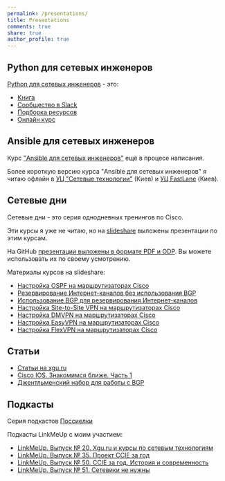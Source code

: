 ```yaml
---
permalink: /presentations/
title: Presentations
comments: true
share: true
author_profile: true
---
```


## Python для сетевых инженеров

[Python для сетевых инженеров](https://natenka.github.io/pyneng/) - это:

* [Книга](https://www.gitbook.com/book/natenka/pyneng/details)
* [Сообщество в Slack](https://pyneng-slack.herokuapp.com/)
* [Подборка ресурсов](https://natenka.github.io/pyneng-resources/)
* [Онлайн курс](/pyneng-online/)

## Ansible для сетевых инженеров

Курс ["Ansible для сетевых инженеров"](https://www.gitbook.com/book/natenka/ansible-dlya-setevih-inzhenerov/details) ещё в процесе написания.

Более короткую версию курса "Ansible для сетевых инженеров" я читаю офлайн в [УЦ "Сетевые технологии"](http://nt.ua/education/coptrainings/Pages/NT-CMforHW.aspx) (Киев) и [УЦ FastLane](http://www.flane.com.ua/course/ot-naa) (Киев).

## Сетевые дни

Сетевые дни - это серия однодневных тренингов по Cisco.

Эти курсы я уже не читаю, но на [slideshare](http://www.slideshare.net/NatashaSamoylenko/presentations) выложены презентации по этим курсам.

На GitHub [презентации выложены в формате PDF и ODP](https://github.com/natenka/NetDay).
Вы можете использовать их по своему усмотрению.

Материалы курсов на slideshare:
* [Настройка OSPF на маршрутизаторах Cisco](http://www.slideshare.net/NatashaSamoylenko/ospf-44777742)
* [Резервирование Интернет-каналов без использования BGP](http://www.slideshare.net/NatashaSamoylenko/bgp-44824492)
* [Использование BGP для резервирования Интернет-каналов](http://www.slideshare.net/NatashaSamoylenko/bgp-ver2)
* [Настройка Site-to-Site VPN на маршрутизаторах Cisco](http://www.slideshare.net/NatashaSamoylenko/sitetosite-vpn-cisco)
* [Настройка DMVPN на маршрутизаторах Cisco](http://www.slideshare.net/NatashaSamoylenko/dmvpn-cisco)
* [Настройка EasyVPN на маршрутизаторах Cisco](http://www.slideshare.net/NatashaSamoylenko/easyvpn-cisco)
* [Настройка FlexVPN на маршрутизаторах Cisco](http://www.slideshare.net/NatashaSamoylenko/flexvpn-cisco)

## Статьи

* [Статьи на xgu.ru](http://xgu.ru/wiki/%D0%9A%D0%B0%D1%82%D0%B5%D0%B3%D0%BE%D1%80%D0%B8%D1%8F:%D0%90%D0%B2%D1%82%D0%BE%D1%80_%D0%9D%D0%B0%D1%82%D0%B0%D1%88%D0%B0_%D0%A1%D0%B0%D0%BC%D0%BE%D0%B9%D0%BB%D0%B5%D0%BD%D0%BA%D0%BE)
* [Cisco IOS. Знакомимся ближе. Часть 1](http://nt.ua/aboutcenter/articles/Pages/samoilenko_cisco_ios_2013.aspx)
* [Джентльменский набор для работы с BGP](http://nt.ua/aboutcenter/articles/Pages/samoilenko_bgp_2013.aspx)

## Подкасты

Серия подкастов [Поссиелки](http://linkmeup.ru/tag/%D0%BF%D0%BEccie%D0%BB%D0%BA%D0%B8/)

Подкасты LinkMeUp с моим участием:

* [LinkMeUp. Выпуск № 20. Xgu.ru и курсы по сетевым технологиям](http://linkmeup.ru/blog/148.html)
* [LinkMeUp. Выпуск № 35. Проект CCIE за год](http://linkmeup.ru/blog/218.html)
* [LinkMeUp. Выпуск № 50. CCIE за год. История и современность](http://linkmeup.ru/blog/281.html)
* [LinkMeUp. Выпуск № 51. Сетевики не нужны](http://linkmeup.ru/blog/283.html)

